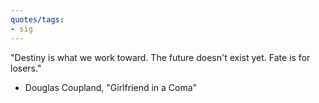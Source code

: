 ```yaml
---
quotes/tags:
- sig
---
```




"Destiny is what we work toward. The future doesn't exist yet. Fate is for losers."

- Douglas Coupland, "Girlfriend in a Coma"